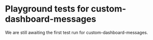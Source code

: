# Playground tests for custom-dashboard-messages
We are still awaiting the first test run for custom-dashboard-messages.
